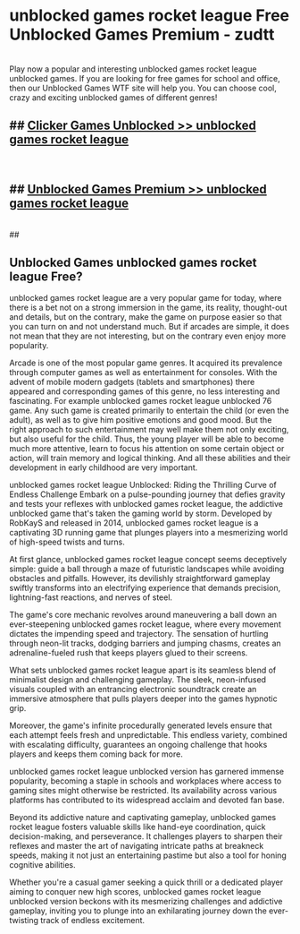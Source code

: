 # unblocked games rocket league  Free Unblocked Games Premium - zudtt <br>
<br>
Play now a popular and interesting unblocked games rocket league unblocked games. If you are looking for free games for school and office, then our Unblocked Games WTF site will help you. You can choose cool, crazy and exciting unblocked games of different genres!


## ##  [Clicker Games Unblocked >> unblocked games rocket league](http://freeplayer.one?title=unblocked_games_rocket_league&ref=UGames)
  <br>

##  ## [Unblocked Games Premium >> unblocked games rocket league](http://freeplayer.one?title=unblocked_games_rocket_league&ref=UGames)
  <br>
  ##



## Unblocked Games unblocked games rocket league Free?

unblocked games rocket league are a very popular game for today, where there is a bet not on a strong immersion in the game, its reality, thought-out and details, but on the contrary, make the game on purpose easier so that you can turn on and not understand much. But if arcades are simple, it does not mean that they are not interesting, but on the contrary even enjoy more popularity.

Arcade is one of the most popular game genres. It acquired its prevalence through computer games as well as entertainment for consoles. With the advent of mobile modern gadgets (tablets and smartphones) there appeared and corresponding games of this genre, no less interesting and fascinating. For example unblocked games rocket league unblocked 76 game. Any such game is created primarily to entertain the child (or even the adult), as well as to give him positive emotions and good mood. But the right approach to such entertainment may well make them not only exciting, but also useful for the child. Thus, the young player will be able to become much more attentive, learn to focus his attention on some certain object or action, will train memory and logical thinking. And all these abilities and their development in early childhood are very important.

unblocked games rocket league Unblocked: Riding the Thrilling Curve of Endless Challenge
Embark on a pulse-pounding journey that defies gravity and tests your reflexes with unblocked games rocket league, the addictive unblocked game that's taken the gaming world by storm. Developed by RobKayS and released in 2014, unblocked games rocket league is a captivating 3D running game that plunges players into a mesmerizing world of high-speed twists and turns.

At first glance, unblocked games rocket league concept seems deceptively simple: guide a ball through a maze of futuristic landscapes while avoiding obstacles and pitfalls. However, its devilishly straightforward gameplay swiftly transforms into an electrifying experience that demands precision, lightning-fast reactions, and nerves of steel.

The game's core mechanic revolves around maneuvering a ball down an ever-steepening unblocked games rocket league, where every movement dictates the impending speed and trajectory. The sensation of hurtling through neon-lit tracks, dodging barriers and jumping chasms, creates an adrenaline-fueled rush that keeps players glued to their screens.

What sets unblocked games rocket league apart is its seamless blend of minimalist design and challenging gameplay. The sleek, neon-infused visuals coupled with an entrancing electronic soundtrack create an immersive atmosphere that pulls players deeper into the games hypnotic grip.

Moreover, the game's infinite procedurally generated levels ensure that each attempt feels fresh and unpredictable. This endless variety, combined with escalating difficulty, guarantees an ongoing challenge that hooks players and keeps them coming back for more.

unblocked games rocket league unblocked version has garnered immense popularity, becoming a staple in schools and workplaces where access to gaming sites might otherwise be restricted. Its availability across various platforms has contributed to its widespread acclaim and devoted fan base.

Beyond its addictive nature and captivating gameplay, unblocked games rocket league fosters valuable skills like hand-eye coordination, quick decision-making, and perseverance. It challenges players to sharpen their reflexes and master the art of navigating intricate paths at breakneck speeds, making it not just an entertaining pastime but also a tool for honing cognitive abilities.

Whether you're a casual gamer seeking a quick thrill or a dedicated player aiming to conquer new high scores, unblocked games rocket league unblocked version beckons with its mesmerizing challenges and addictive gameplay, inviting you to plunge into an exhilarating journey down the ever-twisting track of endless excitement.